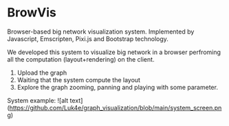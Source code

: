 # BrowVis

Browser-based big network visualization system. Implemented by Javascript, Emscripten, Pixi.js and Bootstrap technology.

We developed this system to visualize big network in a browser perfroming all the computation (layout+rendering) on the client. 

1) Upload the graph
2) Waiting that the system compute the layout
3) Explore the graph zooming, panning and playing with some parameter.


System example:
![alt text] (https://github.com/Luk4e/graph_visualization/blob/main/system_screen.png)
